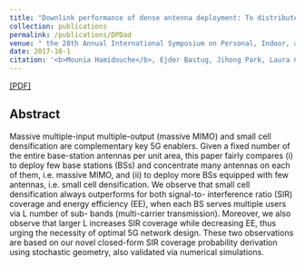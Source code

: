 ```yaml
---
title: "Downlink performance of dense antenna deployment: To distribute or concentrate?"
collection: publications
permalink: /publications/DPDad
venue: " the 28th Annual International Symposium on Personal, Indoor, and Mobile Radio Communications, Montreal, Canada"
date: 2017-10-1
citation: '<b>Mounia Hamidouche</b>, Ejder Bastug, Jihong Park, Laura Cottatellucci, Merouane Debbah'
---
```

[[PDF]](https://arxiv.org/pdf/1910.08868)


## Abstract
Massive multiple-input multiple-output (massive MIMO) and small cell densification are complementary key 5G enablers. Given a fixed number of the entire base-station antennas per unit area, this paper fairly compares (i) to deploy few base stations (BSs) and concentrate many antennas on each of them, i.e. massive MIMO, and (ii) to deploy more BSs equipped with few antennas, i.e. small cell densification. We observe that small cell densification always outperforms for both signal-to- interference ratio (SIR) coverage and energy efficiency (EE), when each BS serves multiple users via L number of sub- bands (multi-carrier transmission). Moreover, we also observe that larger L increases SIR coverage while decreasing EE, thus urging the necessity of optimal 5G network design. These two observations are based on our novel closed-form SIR coverage probability derivation using stochastic geometry, also validated via numerical simulations.

